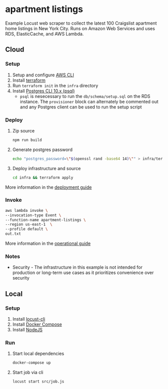 # apartment listings

Example Locust web scraper to collect the latest 100 Craigslist apartment home listings in New York City. Runs on Amazon Web Services and uses RDS, ElasticCache, and AWS Lambda.

## Cloud

### Setup

1. Setup and configure [AWS CLI](https://docs.aws.amazon.com/cli/latest/userguide/cli-chap-configure.html)
1. Install [terraform](https://www.terraform.io/downloads.html)
1.  Run `terraform init` in the `infra` directory
1. Install [Postgres CLI 10.x (psql)](https://www.postgresql.org/download/)
    * `psql` is nesecessary to run the `db/schema/setup.sql` on the RDS instance. The `provisioner` block can alternately be commented out and any Postgres client can be used to run the setup script

### Deploy

1. Zip source
    ```sh
    npm run build
    ```
1. Generate postgres password
    ```sh
    echo "postgres_password=\"$(openssl rand -base64 14)\"" > infra/terraform.tfvars
    ```
1. Deploy infrastructure and source
    ```sh
    cd infra && terraform apply
    ```

More information in the [deployment guide](https://locust.dev/docs/deploy)

### Invoke

```sh
aws lambda invoke \
--invocation-type Event \
--function-name apartment-listings \
--region us-east-1  \
--profile default \
out.txt
```

More information in the [operational guide](https://locust.dev/docs/operate)

### Notes

* Security - The infrastructure in this example is not intended for production or long-term use cases as it prioritizes convenience over security

## Local

### Setup

1. Install [locust-cli](https://www.npmjs.com/package/@achannarasappa/locust-cli)
1. Install [Docker Compose](https://docs.docker.com/compose/install/)
1. Install [NodeJS](https://nodejs.org/en/download/package-manager/#nvm)

### Run

1. Start local dependencies
    ```sh
    docker-compose up
    ```
1. Start job via cli
    ```sh
    locust start src/job.js
    ```